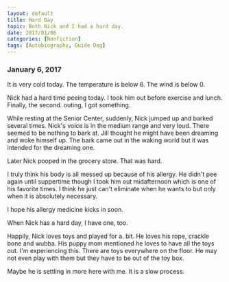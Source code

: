 ```yaml
---
layout: default
title: Hard Day
topic: Both Nick and I had a hard day.
date: 2017/01/06
categories: [Nonfiction]
tags: [Autobiography, Guide Dog]
---
```


### January 6, 2017

It is very cold today. The temperature is below 6. The wind is below 0.

Nick had a hard time peeing today. I took him out before exercise and lunch. Finally, the second. outing, I got something.

While resting at the Senior Center, suddenly, Nick jumped up and barked several times. Nick's voice is in the medium range and very loud. There seemed to be nothing to bark at. Jill thought he might have been dreaming and woke himself up. The bark came out in the waking world but it was intended for the dreaming one.

Later Nick pooped in the grocery store. That was hard.

I truly think his body is all messed up because of his allergy. He didn't pee again until suppertime though I took him out midafternoon which is one of his favorite times. I think he just can't eliminate when he wants to but only when it is absolutely necessary.

I hope his allergy medicine kicks in soon.

When Nick has a hard day, I have one, too.

Happily, Nick loves toys and played for a. bit. He loves his rope, crackle bone and wubba. His puppy mom mentioned he loves to have all the toys out. I'm experiencing this. There are toys everywhere on the floor. He may not even play with them but they have to be out of the toy box.

Maybe he is settling in more here with me. It is a slow process.